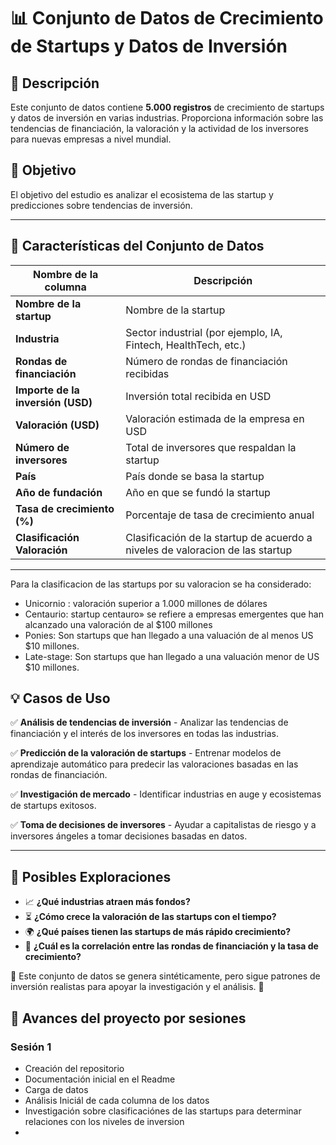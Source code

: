 # 📊 Conjunto de Datos de Crecimiento de Startups y Datos de Inversión

## 📌 Descripción
Este conjunto de datos contiene **5.000 registros** de crecimiento de startups y datos de inversión en varias industrias. Proporciona información sobre las tendencias de financiación, la valoración y la actividad de los inversores para nuevas empresas a nivel mundial. 

## 📌 Objetivo
El objetivo del estudio es analizar el ecosistema de las startup y predicciones sobre tendencias de inversión. 

---
## 📂 Características del Conjunto de Datos

| **Nombre de la columna** | **Descripción** |
|----------------------|------------------------------------------------|
| **Nombre de la startup** | Nombre de la startup |
| **Industria** | Sector industrial (por ejemplo, IA, Fintech, HealthTech, etc.) |
| **Rondas de financiación** | Número de rondas de financiación recibidas |
| **Importe de la inversión (USD)** | Inversión total recibida en USD |
| **Valoración (USD)** | Valoración estimada de la empresa en USD |
| **Número de inversores** | Total de inversores que respaldan la startup |
| **País** | País donde se basa la startup |
| **Año de fundación** | Año en que se fundó la startup |
| **Tasa de crecimiento (%)** | Porcentaje de tasa de crecimiento anual |
| **Clasificación Valoración** | Clasificación de la startup de acuerdo a niveles de valoracion de las startup |
---
Para la clasificacion de las startups por su valoracion se ha considerado:
- Unicornio : valoración superior a 1.000 millones de dólares 
- Centaurio: startup centauro» se refiere a empresas emergentes que han alcanzado una valoración de al $100 millones
- Ponies: Son startups que han llegado a una valuación de al menos US $10 millones.
- Late-stage: Son startups que han llegado a una valuación menor de US $10 millones.

## 💡 Casos de Uso

✅ **Análisis de tendencias de inversión** - Analizar las tendencias de financiación y el interés de los inversores en todas las industrias.

✅ **Predicción de la valoración de startups** - Entrenar modelos de aprendizaje automático para predecir las valoraciones basadas en las rondas de financiación.

✅ **Investigación de mercado** - Identificar industrias en auge y ecosistemas de startups exitosos.

✅ **Toma de decisiones de inversores** - Ayudar a capitalistas de riesgo y a inversores ángeles a tomar decisiones basadas en datos.

---
## 🔎 Posibles Exploraciones

- 📈 **¿Qué industrias atraen más fondos?**
- ⏳ **¿Cómo crece la valoración de las startups con el tiempo?**
- 🌍 **¿Qué países tienen las startups de más rápido crecimiento?**
- 🔗 **¿Cuál es la correlación entre las rondas de financiación y la tasa de crecimiento?**

📢 Este conjunto de datos se genera sintéticamente, pero sigue patrones de inversión realistas para apoyar la investigación y el análisis. 🚀

## 🔎 Avances del proyecto por sesiones
### Sesión 1
- Creación del repositorio
- Documentación inicial en el Readme
- Carga de datos
- Análisis Iniciál de cada columna de los datos
- Investigación sobre clasificaciónes de las startups para determinar relaciones con los niveles de inversion
- 


